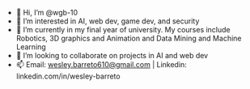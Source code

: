 - 👋 Hi, I’m @wgb-10
- 👀 I’m interested in AI, web dev, game dev, and security
- 🌱 I’m currently in my final year of university. My courses include Robotics, 3D graphics and Animation and Data Mining and Machine Learning 
- 💞️ I’m looking to collaborate on projects in AI and web dev
- 📫 Email: wesley.barreto610@gmail.com | Linkedin: linkedin.com/in/wesley-barreto 

<!---
wgb-10/wgb-10 is a ✨ special ✨ repository because its `README.md` (this file) appears on your GitHub profile.
You can click the Preview link to take a look at your changes.
--->
